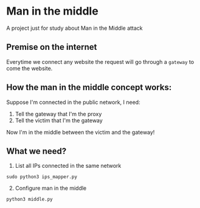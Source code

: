 # Man in the middle

A project just for study about Man in the Middle attack

## Premise on the internet

Everytime we connect any website the request will go through a `gateway` to come the website.

## How the man in the middle concept works:

Suppose I'm connected in the public network, I need:

1. Tell the gateway that I'm the proxy
2. Tell the victim that I'm the gateway

Now I'm in the middle between the victim and the gateway!

## What we need?

1. List all IPs connected in the same network

```
sudo python3 ips_mapper.py
```

2. Configure man in the middle

```
python3 middle.py
```
